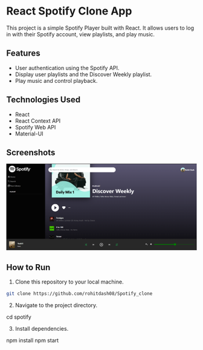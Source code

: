 # React Spotify Clone App

This project is a simple Spotify Player built with React. It allows users to log in with their Spotify account, view playlists, and play music.

## Features

- User authentication using the Spotify API.
- Display user playlists and the Discover Weekly playlist.
- Play music and control playback.

## Technologies Used

- React
- React Context API
- Spotify Web API
- Material-UI

## Screenshots

![Homepage](./Screenshots/image_1.png)

## How to Run

1. Clone this repository to your local machine.

```bash
git clone https://github.com/rohitdash08/Spotify_clone
```

2. Navigate to the project directory.

  cd spotify

3. Install dependencies.

  npm install
  npm start
